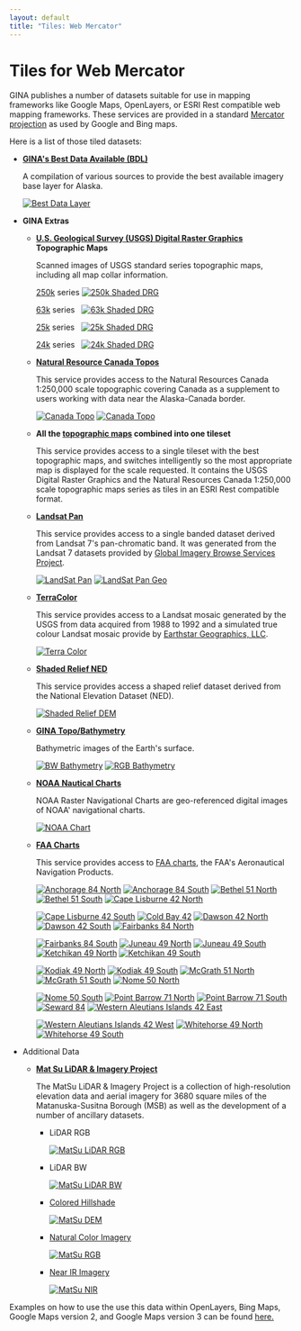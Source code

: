 ```yaml
---
layout: default
title: "Tiles: Web Mercator"
---
```


Tiles for Web Mercator
======================

<link type="text/css" rel="stylesheet" href="merc.stylesheet.css" />

GINA publishes a number of datasets suitable for use in mapping frameworks like Google Maps, OpenLayers, or ESRI Rest compatible web mapping frameworks. These services are provided in a standard [Mercator projection](http://en.wikipedia.org/wiki/Mercator_projection) as used by Google and Bing maps.

Here is a list of those tiled datasets:

- **[GINA's Best Data Available (BDL)](web_bdl.html)**
    <p class="description">
    A compilation of various sources to provide the best available imagery base layer for Alaska.
    </p>

    <a href="http://tiles.gina.alaska.edu/tilesrv/info/bdl"><img class="icon"  src="http://tiles.gina.alaska.edu/tiles/bdl/tile/0/0/0" alt="Best Data Layer" hover="Best Data Later"></a>

- **GINA Extras**

    - **[U.S. Geological Survey (USGS) Digital Raster Graphics](http://topomaps.usgs.gov/drg/) Topographic Maps**
        <p class="description">
        Scanned images of USGS standard series topographic maps, including all map collar information.
        </p>

        [250k](web_250k_drg.html) series
            <a href="http://tiles.gina.alaska.edu/tilesrv/info/250k_drg_shaded"><img class="icon"  src="http://tiles.gina.alaska.edu/tiles/250k_drg_shaded/tile/0/0/0" alt="250k Shaded DRG"></a>

        [63k](web_63k_drg.html) series
            <a style="margin-left:8px;" href="http://tiles.gina.alaska.edu/tilesrv/info/63k_drg_shaded"><img class="icon" src="http://tiles.gina.alaska.edu/tiles/63k_drg_shaded/tile/0/0/0" alt="63k Shaded DRG"></a>

        [25k](web_25k_drg.html) series
            <a style="margin-left:8px;" href="http://tiles.gina.alaska.edu/tilesrv/info/25k_drg_shaded"><img class="icon" src="http://tiles.gina.alaska.edu/tiles/25k_drg_shaded/tile/0/0/0" alt="25k Shaded DRG"></a>

        [24k](web_24k_drg.html) series
            <a style="margin-left:8px;" href="http://tiles.gina.alaska.edu/tilesrv/info/24k_drg_shaded"><img class="icon" src="http://tiles.gina.alaska.edu/tiles/24k_drg_shaded/tile/0/0/0" alt="24k Shaded DRG"></a>


    - **[Natural Resource Canada Topos](web_nrcan_topo.html)**
        <p class="description">
        This service provides access to the Natural Resources Canada 1:250,000 scale topographic covering Canada as a supplement to users working with data near the Alaska-Canada border.
        </p>

        <a href="http://tiles.gina.alaska.edu/tilesrv/info/drg_nrcan"><img class="icon" src="http://tiles.gina.alaska.edu/tiles/drg_nrcan/tile/0/0/0" alt="Canada Topo"></a>
        <a href="http://tiles.gina.alaska.edu/tilesrv/info/drg"><img class="icon" src="http://tiles.gina.alaska.edu/tiles/drg/tile/0/0/0" alt="Canada Topo"></a>

    - **All the [topographic maps](web_drg.html) combined into one tileset**
        <p class="description">
        This service provides access to a single tileset with the best topographic maps, and switches intelligently so the most appropriate map is displayed for the scale requested. It contains the USGS Digital Raster Graphics and the Natural Resources Canada 1:250,000 scale topographic maps series as tiles in an ESRI Rest compatible format.
        </p>

    - **[Landsat Pan](web_landsat_pan.html)**
        <p class="description">
        This service provides access to a single banded dataset derived from Landsat 7's pan-chromatic band. It was generated from the Landsat 7 datasets provided by <a href="https://wiki.earthdata.nasa.gov/display/GIBS">Global Imagery Browse Services Project</a>.
        </p>

        <a href="http://tiles.gina.alaska.edu/tilesrv/info/landsat_pan"><img class="icon" src="http://tiles.gina.alaska.edu/tiles/landsat_pan/tile/0/0/0" alt="LandSat Pan"></a>
        <a href="http://tiles.gina.alaska.edu/tilesrv/info/landsat_pan_geo"><img class="icon" src="http://tiles.gina.alaska.edu/tiles/landsat_pan_geo/tile/0/0/0" alt="LandSat Pan Geo"></a>

    - **[TerraColor](web_terracolor.html)**
        <p class="description">
        This service provides access to a Landsat mosaic generated by the USGS from data acquired from 1988 to 1992 and a simulated true colour Landsat mosaic provide by <a href="http://terracolor.net">Earthstar Geographics, LLC</a>.
        </p>

        <a href="http://tiles.gina.alaska.edu/tilesrv/info/terracolor"><img class="icon" src="http://tiles.gina.alaska.edu/tiles/terracolor/tile/0/0/0" alt="Terra Color"></a>

    - **[Shaded Relief NED](web_ned.html)**
        <p class="description">
        This service provides access a shaped relief dataset derived from the National Elevation Dataset (NED).
        </p>

        <a href="http://tiles.gina.alaska.edu/tilesrv/info/shaded_relief_ned"><img class="icon" src="http://tiles.gina.alaska.edu/tiles/shaded_relief_ned/tile/0/0/0" alt="Shaded Relief DEM"></a>

    - **[GINA Topo/Bathymetry](http://www.gina.alaska.edu/data/gtopo-dem-bathymetry)**
        <p class="description">
        Bathymetric images of the Earth's surface.
        </p>

        <a href="http://tiles.gina.alaska.edu/tilesrv/info/gina_bathymetry_bw_google"><img class="icon" src="http://tiles.gina.alaska.edu/tiles/gina_bathymetry_bw_google/tile/0/0/0" alt="BW Bathymetry"></a>
        <a href="http://tiles.gina.alaska.edu/tilesrv/info/gina_bathymetry_rgb_google"><img class="icon" src="http://tiles.gina.alaska.edu/tiles/gina_bathymetry_rgb_google/tile/0/0/0" alt="RGB Bathymetry"></a>


    - **[NOAA Nautical Charts](web_noaa_charts.html)**
        <p class="description">
        NOAA Raster Navigational Charts are geo-referenced digital images of NOAA' navigational charts.
        </p>

        <a href="http://tiles.gina.alaska.edu/tilesrv/info/noaa_charts"><img class="icon" src="http://tiles.gina.alaska.edu/tiles/noaa_charts/tile/0/0/0" alt="NOAA Chart"></a>

    - **[FAA Charts](web_faa_charts.html)**
        <p class="description">
        This service provides access to <a href="http://www.faa.gov/air_traffic/flight_info/aeronav/">FAA charts</a>, the FAA's Aeronautical Navigation Products.
        </p>

        <a href="http://tiles.gina.alaska.edu/tilesrv/info/faa_anchorage_84_north"><img class="icon" src="http://tiles.gina.alaska.edu/tiles/faa_anchorage_84_north/tile/0/0/0" alt="Anchorage 84 North"></a>
        <a href="http://tiles.gina.alaska.edu/tilesrv/info/faa_anchorage_84_south"><img class="icon" src="http://tiles.gina.alaska.edu/tiles/faa_anchorage_84_south/tile/0/0/0" alt="Anchorage 84 South"></a>
        <a href="http://tiles.gina.alaska.edu/tilesrv/info/faa_bethel_51_north"><img class="icon" src="http://tiles.gina.alaska.edu/tiles/faa_bethel_51_north/tile/0/0/0" alt="Bethel 51 North"></a>
        <a href="http://tiles.gina.alaska.edu/tilesrv/info/faa_bethel_51_south"><img class="icon" src="http://tiles.gina.alaska.edu/tiles/faa_bethel_51_south/tile/0/0/0" alt="Bethel 51 South"></a>
        <a href="http://tiles.gina.alaska.edu/tilesrv/info/faa_cape_lisburne_42_north"><img class="icon" src="http://tiles.gina.alaska.edu/tiles/faa_cape_lisburne_42_north/tile/0/0/0" alt="Cape Lisburne 42 North"></a>

        <a href="http://tiles.gina.alaska.edu/tilesrv/info/faa_cape_lisburne_42_south"><img class="icon" src="http://tiles.gina.alaska.edu/tiles/faa_cape_lisburne_42_south/tile/0/0/0" alt="Cape Lisburne 42 South"></a>
        <a href="http://tiles.gina.alaska.edu/tilesrv/info/faa_cold_bay_42"><img class="icon" src="http://tiles.gina.alaska.edu/tiles/faa_cold_bay_42/tile/0/0/0" alt="Cold Bay 42"></a>
        <a href="http://tiles.gina.alaska.edu/tilesrv/info/faa_dawson_42_north"><img class="icon" src="http://tiles.gina.alaska.edu/tiles/faa_dawson_42_north/tile/0/0/0" alt="Dawson 42 North"></a>
        <a href="http://tiles.gina.alaska.edu/tilesrv/info/faa_dawson_42_south"><img class="icon" src="http://tiles.gina.alaska.edu/tiles/faa_dawson_42_south/tile/0/0/0" alt="Dawson 42 South"></a>
        <a href="http://tiles.gina.alaska.edu/tilesrv/info/faa_fairbanks_84_north"><img class="icon" src="http://tiles.gina.alaska.edu/tiles/faa_fairbanks_84_north/tile/0/0/0" alt="Fairbanks 84 North"></a>

        <a href="http://tiles.gina.alaska.edu/tilesrv/info/faa_fairbanks_84_south"><img class="icon" src="http://tiles.gina.alaska.edu/tiles/faa_fairbanks_84_south/tile/0/0/0" alt="Fairbanks 84 South"></a>
        <a href="http://tiles.gina.alaska.edu/tilesrv/info/faa_juneau_49_north"><img class="icon" src="http://tiles.gina.alaska.edu/tiles/faa_juneau_49_north/tile/0/0/0" alt="Juneau 49 North"></a>
        <a href="http://tiles.gina.alaska.edu/tilesrv/info/faa_juneau_49_south"><img class="icon" src="http://tiles.gina.alaska.edu/tiles/faa_juneau_49_south/tile/0/0/0" alt="Juneau 49 South"></a>
        <a href="http://tiles.gina.alaska.edu/tilesrv/info/faa_ketchikan_49_north"><img class="icon" src="http://tiles.gina.alaska.edu/tiles/faa_ketchikan_49_north/tile/0/0/0" alt="Ketchikan 49 North"></a>
        <a href="http://tiles.gina.alaska.edu/tilesrv/info/faa_ketchikan_49_south"><img class="icon" src="http://tiles.gina.alaska.edu/tiles/faa_ketchikan_49_south/tile/0/0/0" alt="Ketchikan 49 South"></a>

        <a href="http://tiles.gina.alaska.edu/tilesrv/info/faa_kodiak_49_north"><img class="icon" src="http://tiles.gina.alaska.edu/tiles/faa_kodiak_49_north/tile/0/0/0" alt="Kodiak 49 North"></a>
        <a href="http://tiles.gina.alaska.edu/tilesrv/info/faa_kodiak_49_south"><img class="icon" src="http://tiles.gina.alaska.edu/tiles/faa_kodiak_49_south/tile/0/0/0" alt="Kodiak 49 South"></a>
        <a href="http://tiles.gina.alaska.edu/tilesrv/info/faa_mcgrath_51_north"><img class="icon" src="http://tiles.gina.alaska.edu/tiles/faa_mcgrath_51_north/tile/0/0/0" alt="McGrath 51 North"></a>
        <a href="http://tiles.gina.alaska.edu/tilesrv/info/faa_mcgrath_51_south"><img class="icon" src="http://tiles.gina.alaska.edu/tiles/faa_mcgrath_51_south/tile/0/0/0" alt="McGrath 51 South"></a>
        <a href="http://tiles.gina.alaska.edu/tilesrv/info/faa_nome_50_north"><img class="icon" src="http://tiles.gina.alaska.edu/tiles/faa_nome_50_north/tile/0/0/0" alt="Nome 50 North"></a>

        <a href="http://tiles.gina.alaska.edu/tilesrv/info/faa_nome_50_south"><img class="icon" src="http://tiles.gina.alaska.edu/tiles/faa_nome_50_south/tile/0/0/0" alt="Nome 50 South"></a>
        <a href="http://tiles.gina.alaska.edu/tilesrv/info/faa_point_barrow_71_north"><img class="icon" src="http://tiles.gina.alaska.edu/tiles/faa_point_barrow_71_north/tile/0/0/0" alt="Point Barrow 71 North"></a>
        <a href="http://tiles.gina.alaska.edu/tilesrv/info/faa_point_barrow_71_south"><img class="icon" src="http://tiles.gina.alaska.edu/tiles/faa_point_barrow_71_south/tile/0/0/0" alt="Point Barrow 71 South"></a>
        <a href="http://tiles.gina.alaska.edu/tilesrv/info/faa_seward_84"><img class="icon" src="http://tiles.gina.alaska.edu/tiles/faa_seward_84/tile/0/0/0" alt="Seward 84"></a>
        <a href="http://tiles.gina.alaska.edu/tilesrv/info/faa_western_aleutian_islands_42_east"><img class="icon" src="http://tiles.gina.alaska.edu/tiles/faa_western_aleutian_islands_42_east/tile/0/0/0" alt="Western Aleutians Islands 42 East"></a>

        <a href="http://tiles.gina.alaska.edu/tilesrv/info/faa_western_aleutian_islands_42_west"><img class="icon" src="http://tiles.gina.alaska.edu/tiles/faa_western_aleutian_islands_42_west/tile/0/0/0" alt="Western Aleutians Islands 42 West"></a>
        <a href="http://tiles.gina.alaska.edu/tilesrv/info/faa_whitehorse_49_north"><img class="icon" src="http://tiles.gina.alaska.edu/tiles/faa_whitehorse_49_north/tile/0/0/0" alt="Whitehorse 49 North"></a>
        <a href="http://tiles.gina.alaska.edu/tilesrv/info/faa_whitehorse_49_south"><img class="icon" src="http://tiles.gina.alaska.edu/tiles/faa_whitehorse_49_south/tile/0/0/0" alt="Whitehorse 49 South"></a>


- Additional Data

    - **[Mat Su LiDAR & Imagery Project](http://www.matsugov.us/it/gis/2011-lidar-imagery-project)**
        <p class="description">
        The MatSu LiDAR & Imagery Project is a collection of high-resolution elevation data and aerial imagery for 3680 square miles of the Matanuska-Susitna Borough (MSB) as well as the development of a number of ancillary datasets.
        </p>

      - LiDAR RGB

          <a href="http://tiles.gina.alaska.edu/tilesrv/info/matsu_lidar_rgb"><img class="matsu-icon" src="http://tiles.gina.alaska.edu/tiles/matsu_lidar_rgb/tile/0/0/0" alt="MatSu LiDAR RGB"></a>

      - LiDAR BW

          <a href="http://tiles.gina.alaska.edu/tilesrv/info/matsu_lidar_bw"><img class="matsu-icon" src="http://tiles.gina.alaska.edu/tiles/matsu_lidar_bw/tile/0/0/0" alt="MatSu LiDAR BW"></a>

      - [Colored Hillshade](web_matsu_dem.html)

          <a href="http://tiles.gina.alaska.edu/tilesrv/info/matsu_dem"><img class="matsu-icon" src="http://tiles.gina.alaska.edu/tiles/matsu_dem/tile/0/0/0" alt="MatSu DEM"></a>

      - [Natural Color Imagery](web_matsu_imagery_rgb.html)

          <a href="http://tiles.gina.alaska.edu/tilesrv/info/matsu_rgb"><img class="matsu-icon" src="http://tiles.gina.alaska.edu/tiles/matsu_rgb/tile/0/0/0" alt="MatSu RGB"></a>

      - [Near IR Imagery](web_matsu_imagery_nir.html)

          <a href="http://tiles.gina.alaska.edu/tilesrv/info/matsu_nir"><img class="matsu-icon" src="http://tiles.gina.alaska.edu/tiles/matsu_nir/tile/0/0/0" alt="MatSu NIR"></a>

Examples on how to use the use this data within OpenLayers, Bing Maps, Google Maps version 2, and Google Maps version 3 can be found [here.](http://gisjam.gina.alaska.edu/aksmc2010)
